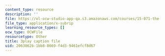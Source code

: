 ```yaml
---
content_type: resource
description: ''
file: https://ol-ocw-studio-app-qa.s3.amazonaws.com/courses/15-071-the-analytics-edge-spring-2017/2063862b1bb88669f4d39461efcf8d67_J9-3p_J9o2Y.srt
file_type: application/x-subrip
learning_resource_types: []
ocw_type: OCWFile
resourcetype: Other
title: 3play caption file
uid: 2063862b-1bb8-8669-f4d3-9461efcf8d67
---
```

